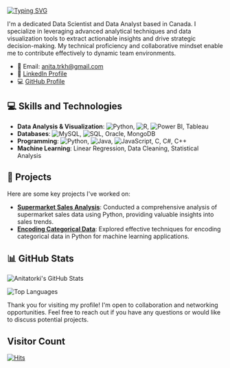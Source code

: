 [![Typing SVG](https://readme-typing-svg.demolab.com?font=Fira+Code&pause=1000&color=312EAB&random=false&width=435&lines=Hello%2C+I'm+Anita+Torki)](https://git.io/typing-svg)

I'm a dedicated Data Scientist and Data Analyst based in Canada. I specialize in leveraging advanced analytical techniques and data visualization tools to extract actionable insights and drive strategic decision-making. My technical proficiency and collaborative mindset enable me to contribute effectively to dynamic team environments.

- 📧 Email: [anita.trkh@gmail.com](mailto:anita.trkh@gmail.com)
- 💼 [LinkedIn Profile](https://www.linkedin.com/in/anita-torki/)
- 💻 [GitHub Profile](https://github.com/Anitatorki)

## 💻 Skills and Technologies

- **Data Analysis & Visualization**: ![Python](https://img.shields.io/badge/-Python-3776AB?style=flat&logo=python&logoColor=white), ![R](https://img.shields.io/badge/-R-276DC3?style=flat&logo=r&logoColor=white), ![Power BI](https://img.shields.io/badge/-Power_BI-F2C811?style=flat&logo=powerbi&logoColor=white), Tableau
- **Databases**: ![MySQL](https://img.shields.io/badge/-MySQL-005C84?style=flat&logo=mysql&logoColor=white), ![SQL](https://img.shields.io/badge/-SQL-CC2927?style=flat&logo=microsoftsqlserver&logoColor=white), Oracle, MongoDB
- **Programming**: ![Python](https://img.shields.io/badge/-Python-3776AB?style=flat&logo=python&logoColor=white), ![Java](https://img.shields.io/badge/-Java-007396?style=flat&logo=java&logoColor=white), ![JavaScript](https://img.shields.io/badge/-JavaScript-F7DF1E?style=flat&logo=javascript&logoColor=white), C, C#, C++
- **Machine Learning**: Linear Regression, Data Cleaning, Statistical Analysis

## 🚀 Projects

Here are some key projects I've worked on:

- **[Supermarket Sales Analysis](https://github.com/Anitatorki/Supermarket-Sales-Analysis)**: Conducted a comprehensive analysis of supermarket sales data using Python, providing valuable insights into sales trends.
- **[Encoding Categorical Data](https://github.com/Anitatorki/Encoding-Categorical-Data)**: Explored effective techniques for encoding categorical data in Python for machine learning applications.

## 📊 GitHub Stats

![Anitatorki's GitHub Stats](https://github-readme-stats.vercel.app/api?username=Anitatorki&show_icons=true&theme=default)

![Top Languages](https://github-readme-stats.vercel.app/api/top-langs/?username=Anitatorki&layout=compact&theme=default)


Thank you for visiting my profile! I'm open to collaboration and networking opportunities. Feel free to reach out if you have any questions or would like to discuss potential projects.

## Visitor Count

[![Hits](https://hits.seeyoufarm.com/api/count/incr/badge.svg?url=https%3A%2F%2Fgithub.com%2Fyour-username%2Fyour-repo-name&count_bg=%23C81F00&title_bg=%23555555&icon=iconify.svg&icon_color=%23E7E7E7&title=hits&edge_flat=false)](https://hits.seeyoufarm.com)
